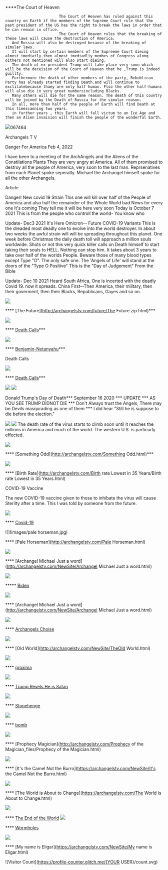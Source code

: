 
****The Court of Heaven
                            
                            The Court of Heaven has ruled against this country on Earth if the members of the Supreme Court rule that the past president of the US has the right to break the laws in order that he can remain in office.
                            The Court of Heaven rules that the breaking of these laws will cause the destruction of America.
       And Russia will also be destroyed because of the breaking of simular laws.
       It will start by certain members of the Supreeme Court dieing almost imediatly.then almost imediadliy membes of Congress along oithers not mentioned will also start dieing.
       The death of ex-president Trump will take place very soon which will be the deceision of the Court of Heaven that he ,Trump is indeed guillty.
       Furthermore the death of other members of the party, Rebublican Party has already started finding Death.and will continue to exclilatebecause thaey are only half human. Flso the other half-humans will also die in very great numbersincluding Blacks.
       Many others will die for the same reason. The death of this country will be joined by the Death of Russia for the simular reason.
       In all, more than half of the people of Earth will find Death at this timescanning two years.    
       in further years , this Earth will fall victum to an Ice Age and then an Alien invaision will finish the people of the wonderful Earth.

![](images/logo_main.png)067464


Archangels  T V

Danger For America    Feb 4, 2022

I have been to a meeting of the ArchAngels and the Aliens of the Constilations Plants
They are very angry at America.
All of them promised to destroy all the people of America, very soon to the last man.
Reprsenatives from each Planet spoke seperatly.
Michael the Archangel himself spoke for all the other Archangels.

Article

Danger! New covid 19 Strain
This one will kill over half of the People of America and also half the remainder of the Whole World
bad News for every one
It's coming
They tell me it will be here very soon
Today is October  7 2021
This is from the people who controll the world- You know who

Update- Dec3 2021 It's Here
Omicron-- Future COVID-19 Variants
This is the dreaded most deadly one to evolve into the world destroyer. In about two weeks the awful strain will will be spreading throughout this planet. One week before Christmas the daily death toll will approach a million souls worldwide.
Shots or not this very quick killer calls on Death himself to start taking their souls to HELL. Nothing can stop him. It takes about 3 years to take over half of the worlds People. Beware those of many blood types except Type "O". The only safe one.
The 'Angels of Life' will stand at the doors of the "Type O Positive"
This is the "Day of Judgement" From the Bible

Update- Dec 10 2021     Heard
    South Africa, One is incerted with the deadly Covid 19. now it spreads. 
    China First--Then America, their military, then their goverment, then their Blacks, Republicans, Gayes and so on.

![](future/future1.jpg) 

**** [The Future](http://archangelstv.com/future/The Future.zip.html)***

![](images/deathhood1.jpg) 

**** [Death Calls](http://archangelstv.com/NewSite/peopleofearth.html)***


![](images/netanyahu-head.jpg)

**** [Benjamin-Netanyahu](http://archangelstv.com/NewSite/Benjamin-Netanyahu100.html)***

Death Calls

![](images/deathhood1.jpg) 

**** [Death Calls](http://archangelstv.com/NewSite/DeathCalls(1).html)***


![](images/trumpp.jpg) ![](images/trumppp1.jpg)

Donald Trump's Day of Death*** September 16 2020 *** UPDATE ***
AS YOU SEE TRUMP DIDNOT DIE *** Don't Always trust the Angels, 
There may be Devils masqurading as one of them *** I did hear
"Still he is suppose to die before the election."

![](images/western.jpg)  ![](images/west2.jpg)
The death rate of the virus starts to climb soon until it reaches the millions in America and much of the world.
The western U.S. is particurly effected. 




![](images/yosemity.jpg)

**** [Something Odd](http://archangelstv.com/Something Odd.html)***


![](images/muertos-child.jpg)

**** [Birth Rate](http://archangelstv.com/Birth rate Lowest in 35 Years/Birth rate Lowest in 35 Years.html)

COVID-19 Vaccine

The new COVID-19 vaccine given to those to inhibate the virus will cause Sterilty after a time. This I was told by someone from the future.

![](images/lion9.jpg)

**** [Covid-19](http://archangelstv.com/Covid-19/Covie-19.html)

![](images/pale horseman.jpg)

**** [Pale Horseman](http://archangelstv.com/Pale Horseman.html)


![](images/stmich.jpg)

**** [Archangel Michael Just a word](http://archangelstv.com/NewSite/Archangel Michael Just a word.html)

![](images/biden5.jpg)

***** [Biden](http://archangelstv.com/NewSite/Biden.html)

![](images/hourglass2.jpg)

**** [Archangel Michael Just a word](http://archangelstv.com/NewSite/Archangel Michael Just a word.html)

![](images/warren1.jpg)

**** [Archangels Choise](http://archangelstv.com/NewSite/Warren4.html)

![](images/user3_bg.png)

**** [Old World](http://archangelstv.com/NewSite/TheOld World.html)

![](images/proxmi.jpg)

**** [proxima](http://archangelstv.com/NewSite/Proxima.html)

![](images/image001.jpg)

**** [Trump Revels He is Satan](http://archangelstv.com/Satan/Satan.html)

![](images/stone11.jpg)

**** [Stonehenge](http://archangelstv.com/NewSite/Stoneheng/index.html)

![](images/belicamp.jpg)    

**** [bomb](http://archangelstv.com/NewSite/bomb/bomb.html)

![](images/belicamp.jpg)

**** [Prophecy Magician](http://archangelstv.com/Prophecy of the Magician_files/Prophecy of the Magician.html)

![](images/camel1.jpg)

**** [It's the Camel Not the Burro](https://archangelstv.com/NewSite/It's the Camel Not the Burro.html)

![](images/user3_bg.png)

**** [The World is About to Change](https://archangelstv.com/The World is About to Change.html)

![](images/end6.jpg)

**** [The End of the World](https://archangelstv.com/ANewSiteFile/TheEndoftheWorld/index.html)
![](images/What-is-a-Wormhole.jpg)
  
**** [Wormholes](http://archangelstv.com/NewSite/Wormholes/index.html)

![](images/8.jpg)

**** [My name is Eligar](https://archangelstv.com/NewSite/My name is Eligar.html)

![Visitor Count](https://profile-counter.glitch.me/{YOUR USER}/count.svg)

